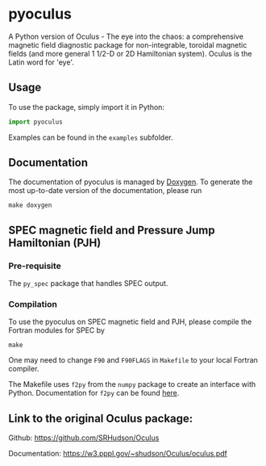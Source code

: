 # pyoculus
A Python version of Oculus - The eye into the chaos: a comprehensive magnetic field diagnostic package for non-integrable, toroidal magnetic fields (and more general 1 1/2-D or 2D Hamiltonian system). Oculus is the Latin word for 'eye'.

## Usage

To use the package, simply import it in Python:
```python
import pyoculus
```

Examples can be found in the `examples` subfolder.

## Documentation

The documentation of pyoculus is managed by [Doxygen](https://www.doxygen.nl/index.html).
To generate the most up-to-date version of the documentation, please run

```
make doxygen
```

## SPEC magnetic field and Pressure Jump Hamiltonian (PJH) 

### Pre-requisite
The `py_spec` package that handles SPEC output.

### Compilation
To use the pyoculus on SPEC magnetic field and PJH, please compile the Fortran modules for SPEC by
```
make
```
One may need to change `F90` and `F90FLAGS` in `Makefile` to your local Fortran compiler.

The Makefile uses `f2py` from the `numpy` package to create an interface with Python.
Documentation for `f2py` can be found [here](https://numpy.org/doc/stable/f2py/).

## Link to the original Oculus package:

Github: https://github.com/SRHudson/Oculus

Documentation: https://w3.pppl.gov/~shudson/Oculus/oculus.pdf

